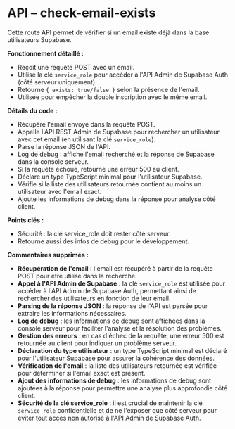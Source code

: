 # API – check-email-exists

Cette route API permet de vérifier si un email existe déjà dans la base utilisateurs Supabase.

**Fonctionnement détaillé :**
- Reçoit une requête POST avec un email.
- Utilise la clé `service_role` pour accéder à l'API Admin de Supabase Auth (côté serveur uniquement).
- Retourne `{ exists: true/false }` selon la présence de l'email.
- Utilisée pour empêcher la double inscription avec le même email.

**Détails du code :**
- Récupère l'email envoyé dans la requête POST.
- Appelle l'API REST Admin de Supabase pour rechercher un utilisateur avec cet email (en utilisant la clé `service_role`).
- Parse la réponse JSON de l'API.
- Log de debug : affiche l'email recherché et la réponse de Supabase dans la console serveur.
- Si la requête échoue, retourne une erreur 500 au client.
- Déclare un type TypeScript minimal pour l'utilisateur Supabase.
- Vérifie si la liste des utilisateurs retournée contient au moins un utilisateur avec l'email exact.
- Ajoute les informations de debug dans la réponse pour analyse côté client.

**Points clés :**
- Sécurité : la clé service_role doit rester côté serveur.
- Retourne aussi des infos de debug pour le développement.

**Commentaires supprimés :**
- **Récupération de l'email** : l'email est récupéré à partir de la requête POST pour être utilisé dans la recherche.
- **Appel à l'API Admin de Supabase** : la clé `service_role` est utilisée pour accéder à l'API Admin de Supabase Auth, permettant ainsi de rechercher des utilisateurs en fonction de leur email.
- **Parsing de la réponse JSON** : la réponse de l'API est parsée pour extraire les informations nécessaires.
- **Log de debug** : les informations de debug sont affichées dans la console serveur pour faciliter l'analyse et la résolution des problèmes.
- **Gestion des erreurs** : en cas d'échec de la requête, une erreur 500 est retournée au client pour indiquer un problème serveur.
- **Déclaration du type utilisateur** : un type TypeScript minimal est déclaré pour l'utilisateur Supabase pour assurer la cohérence des données.
- **Vérification de l'email** : la liste des utilisateurs retournée est vérifiée pour déterminer si l'email exact est présent.
- **Ajout des informations de debug** : les informations de debug sont ajoutées à la réponse pour permettre une analyse plus approfondie côté client.
- **Sécurité de la clé service_role** : il est crucial de maintenir la clé `service_role` confidentielle et de ne l'exposer que côté serveur pour éviter tout accès non autorisé à l'API Admin de Supabase Auth.
